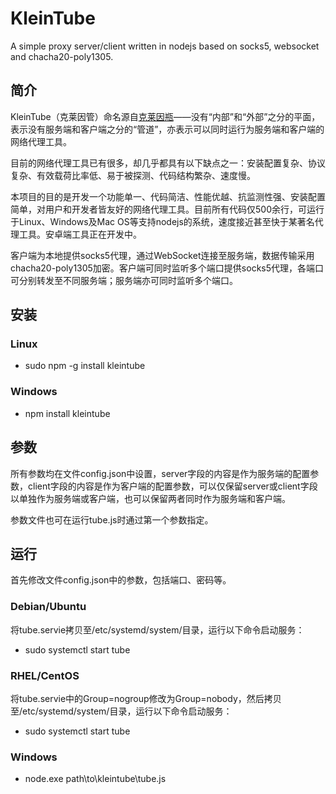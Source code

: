 # KleinTube
A simple proxy server/client written in nodejs based on socks5, websocket and chacha20-poly1305.
## 简介
KleinTube（克莱因管）命名源自[克莱因瓶](https://zh.wikipedia.org/wiki/%E5%85%8B%E8%8E%B1%E5%9B%A0%E7%93%B6)——没有“内部”和“外部”之分的平面，表示没有服务端和客户端之分的“管道”，亦表示可以同时运行为服务端和客户端的网络代理工具。

目前的网络代理工具已有很多，却几乎都具有以下缺点之一：安装配置复杂、协议复杂、有效载荷比率低、易于被探测、代码结构繁杂、速度慢。

本项目的目的是开发一个功能单一、代码简洁、性能优越、抗监测性强、安装配置简单，对用户和开发者皆友好的网络代理工具。目前所有代码仅500余行，可运行于Linux、Windows及Mac OS等支持nodejs的系统，速度接近甚至快于某著名代理工具。安卓端工具正在开发中。

客户端为本地提供socks5代理，通过WebSocket连接至服务端，数据传输采用chacha20-poly1305加密。客户端可同时监听多个端口提供socks5代理，各端口可分别转发至不同服务端；服务端亦可同时监听多个端口。
## 安装
### Linux
* sudo npm -g install kleintube
### Windows
* npm install kleintube
## 参数
所有参数均在文件config.json中设置，server字段的内容是作为服务端的配置参数，client字段的内容是作为客户端的配置参数，可以仅保留server或client字段以单独作为服务端或客户端，也可以保留两者同时作为服务端和客户端。

参数文件也可在运行tube.js时通过第一个参数指定。
## 运行
首先修改文件config.json中的参数，包括端口、密码等。
### Debian/Ubuntu
将tube.servie拷贝至/etc/systemd/system/目录，运行以下命令启动服务：
* sudo systemctl start tube
### RHEL/CentOS
将tube.servie中的Group=nogroup修改为Group=nobody，然后拷贝至/etc/systemd/system/目录，运行以下命令启动服务：
* sudo systemctl start tube
### Windows
* node.exe path\to\kleintube\tube.js
